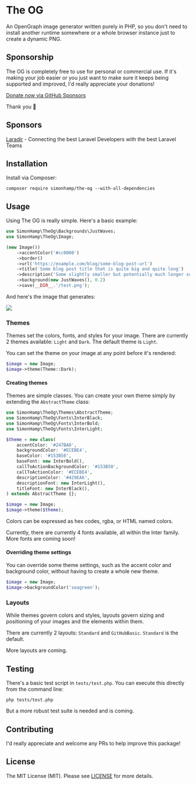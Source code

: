 # The OG

An OpenGraph image generator written purely in PHP, so you don't need to install another runtime somewhere
or a whole browser instance just to create a dynamic PNG.

## Sponsorship
The OG is completely free to use for personal or commercial use. If it's making your job easier or you just want to
make sure it keeps being supported and improved, I'd really appreciate your donations!

[Donate now via GitHub Sponsors](https://github.com/sponsors/simonhamp)

Thank you 🙏

## Sponsors

[Laradir](https://laradir.com/?ref=laravel-nov-csv-import-github) - Connecting the best Laravel Developers with the best Laravel Teams

## Installation

Install via Composer:

```shell
composer require simonhamp/the-og --with-all-dependencies
```

## Usage

Using The OG is really simple. Here's a basic example:

```php
use SimonHamp\TheOg\Backgrounds\JustWaves;
use SimonHamp\TheOg\Image;

(new Image())
    ->accentColor('#cc0000')
    ->border()
    ->url('https://example.com/blog/some-blog-post-url')
    ->title('Some blog post title that is quite big and quite long')
    ->description('Some slightly smaller but potentially much longer subtext. It could be really long so we might need to trim it completely after many words')
    ->background(new JustWaves(), 0.2)
    ->save(__DIR__.'/test.png');
```

And here's the image that generates:

![](https://github.com/simonhamp/the-og/blob/main/tests/test.png)

### Themes

Themes set the colors, fonts, and styles for your image. There are currently 2 themes available: `Light` and `Dark`.
The default theme is `Light`.

You can set the theme on your image at any point before it's rendered:

```php
$image = new Image;
$image->theme(Theme::Dark);
```

#### Creating themes

Themes are simple classes. You can create your own theme simply by extending the `AbstractTheme` class:

```php
use SimonHamp\TheOg\Themes\AbstractTheme;
use SimonHamp\TheOg\Fonts\InterBlack;
use SimonHamp\TheOg\Fonts\InterBold;
use SimonHamp\TheOg\Fonts\InterLight;

$theme = new class(
    accentColor: '#247BA0',
    backgroundColor: '#ECEBE4',
    baseColor: '#153B50',
    baseFont: new InterBold(),
    callToActionBackgroundColor: '#153B50',
    callToActionColor: '#ECEBE4',
    descriptionColor: '#429EA6',
    descriptionFont: new InterLight(),
    titleFont: new InterBlack(),
) extends AbstractTheme {};

$image = new Image;
$image->theme($theme);
```

Colors can be expressed as hex codes, rgba, or HTML named colors.

Currently, there are currently 4 fonts available, all within the Inter family. More fonts are coming soon!

#### Overriding theme settings

You can override some theme settings, such as the accent color and background color, without having to create a whole
new theme.

```php
$image = new Image;
$image->backgroundColor('seagreen');
```

### Layouts

While themes govern colors and styles, layouts govern sizing and positioning of your images and the elements within
them.

There are currently 2 layouts: `Standard` and `GitHubBasic`. `Standard` is the default.

More layouts are coming.

## Testing

There's a basic test script in `tests/test.php`. You can execute this directly from the command line:

```shell
php tests/test.php
```

But a more robust test suite is needed and is coming.

## Contributing

I'd really appreciate and welcome any PRs to help improve this package!

<!-- Please see [CONTRIBUTING](CONTRIBUTING.md) for details. -->

## License

The MIT License (MIT). Please see [LICENSE](LICENSE) for more details.
